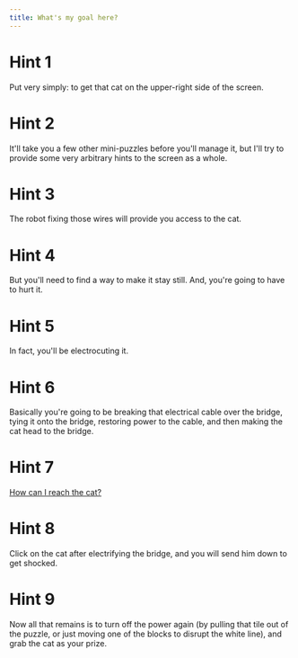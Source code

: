 ```yaml
---
title: What's my goal here?
---
```

# Hint 1
Put very simply: to get that cat on the upper-right side of the screen.

# Hint 2
It'll take you a few other mini-puzzles before you'll manage it, but I'll try to provide some very arbitrary hints to the screen as a whole.

# Hint 3
The robot fixing those wires will provide you access to the cat.

# Hint 4
But you'll need to find a way to make it stay still. And, you're going to have to hurt it.

# Hint 5
In fact, you'll be electrocuting it.

# Hint 6
Basically you're going to be breaking that electrical cable over the bridge, tying it onto the bridge, restoring power to the cable, and then making the cat head to the bridge.

# Hint 7
[How can I reach the cat?][643]

# Hint 8
Click on the cat after electrifying the bridge, and you will send him down to get shocked.

# Hint 9
Now all that remains is to turn off the power again (by pulling that tile out of the puzzle, or just moving one of the blocks to disrupt the white line), and grab the cat as your prize.

<!-- INTERNAL LINKS -->
[643]: /00561/00563/00643/index.md
